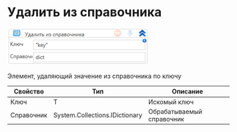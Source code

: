 # Удалить из справочника

![](<../../../../.gitbook/assets/image (409).png>)

Элемент, удаляющий значение из справочника по ключу

| Свойство   | Тип                            | Описание                  |
| ---------- | ------------------------------ | ------------------------- |
| Ключ       | T                              | Искомый ключ              |
| Справочник | System.Collections.IDictionary | Обрабатываемый справочник |

